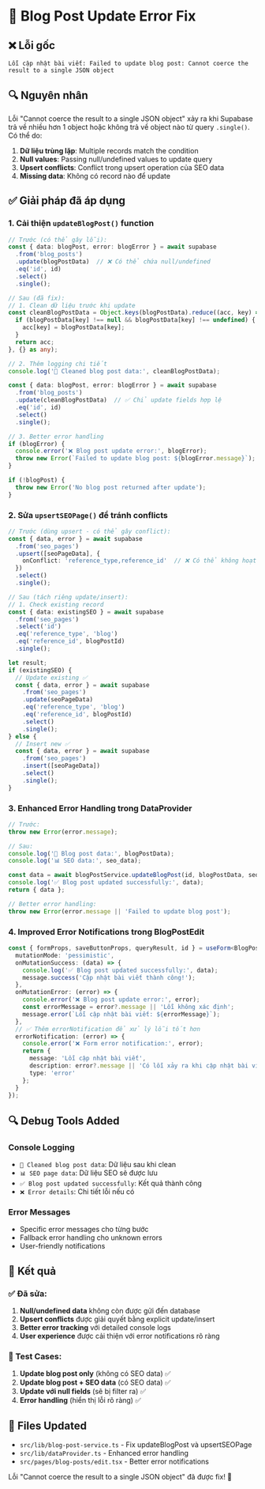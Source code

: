 # 🔧 Blog Post Update Error Fix

## ❌ Lỗi gốc
```
Lỗi cập nhật bài viết: Failed to update blog post: Cannot coerce the result to a single JSON object
```

## 🔍 Nguyên nhân
Lỗi "Cannot coerce the result to a single JSON object" xảy ra khi Supabase trả về nhiều hơn 1 object hoặc không trả về object nào từ query `.single()`. Có thể do:

1. **Dữ liệu trùng lặp**: Multiple records match the condition
2. **Null values**: Passing null/undefined values to update query
3. **Upsert conflicts**: Conflict trong upsert operation của SEO data
4. **Missing data**: Không có record nào để update

## ✅ Giải pháp đã áp dụng

### 1. **Cải thiện `updateBlogPost()` function**

```typescript
// Trước (có thể gây lỗi):
const { data: blogPost, error: blogError } = await supabase
  .from('blog_posts')
  .update(blogPostData)  // ❌ Có thể chứa null/undefined
  .eq('id', id)
  .select()
  .single();

// Sau (đã fix):
// 1. Clean dữ liệu trước khi update
const cleanBlogPostData = Object.keys(blogPostData).reduce((acc, key) => {
  if (blogPostData[key] !== null && blogPostData[key] !== undefined) {
    acc[key] = blogPostData[key];
  }
  return acc;
}, {} as any);

// 2. Thêm logging chi tiết
console.log('🧹 Cleaned blog post data:', cleanBlogPostData);

const { data: blogPost, error: blogError } = await supabase
  .from('blog_posts')
  .update(cleanBlogPostData)  // ✅ Chỉ update fields hợp lệ
  .eq('id', id)
  .select()
  .single();

// 3. Better error handling
if (blogError) {
  console.error('❌ Blog post update error:', blogError);
  throw new Error(`Failed to update blog post: ${blogError.message}`);
}

if (!blogPost) {
  throw new Error('No blog post returned after update');
}
```

### 2. **Sửa `upsertSEOPage()` để tránh conflicts**

```typescript
// Trước (dùng upsert - có thể gây conflict):
const { data, error } = await supabase
  .from('seo_pages')
  .upsert([seoPageData], {
    onConflict: 'reference_type,reference_id'  // ❌ Có thể không hoạt động đúng
  })
  .select()
  .single();

// Sau (tách riêng update/insert):
// 1. Check existing record
const { data: existingSEO } = await supabase
  .from('seo_pages')
  .select('id')
  .eq('reference_type', 'blog')
  .eq('reference_id', blogPostId)
  .single();

let result;
if (existingSEO) {
  // Update existing ✅
  const { data, error } = await supabase
    .from('seo_pages')
    .update(seoPageData)
    .eq('reference_type', 'blog')
    .eq('reference_id', blogPostId)
    .select()
    .single();
} else {
  // Insert new ✅  
  const { data, error } = await supabase
    .from('seo_pages')
    .insert([seoPageData])
    .select()
    .single();
}
```

### 3. **Enhanced Error Handling trong DataProvider**

```typescript
// Trước:
throw new Error(error.message);

// Sau:
console.log('📝 Blog post data:', blogPostData);
console.log('📊 SEO data:', seo_data);

const data = await blogPostService.updateBlogPost(id, blogPostData, seo_data);
console.log('✅ Blog post updated successfully:', data);
return { data };

// Better error handling:
throw new Error(error.message || 'Failed to update blog post');
```

### 4. **Improved Error Notifications trong BlogPostEdit**

```typescript
const { formProps, saveButtonProps, queryResult, id } = useForm<BlogPostWithSEO>({
  mutationMode: 'pessimistic',
  onMutationSuccess: (data) => {
    console.log('✅ Blog post updated successfully:', data);
    message.success('Cập nhật bài viết thành công!');
  },
  onMutationError: (error) => {
    console.error('❌ Blog post update error:', error);
    const errorMessage = error?.message || 'Lỗi không xác định';
    message.error(`Lỗi cập nhật bài viết: ${errorMessage}`);
  },
  // ✅ Thêm errorNotification để xử lý lỗi tốt hơn
  errorNotification: (error) => {
    console.error('❌ Form error notification:', error);
    return {
      message: 'Lỗi cập nhật bài viết',
      description: error?.message || 'Có lỗi xảy ra khi cập nhật bài viết. Vui lòng thử lại.',
      type: 'error'
    };
  }
});
```

## 🔍 Debug Tools Added

### Console Logging
- `🧹 Cleaned blog post data`: Dữ liệu sau khi clean
- `📊 SEO page data`: Dữ liệu SEO sẽ được lưu  
- `✅ Blog post updated successfully`: Kết quả thành công
- `❌ Error details`: Chi tiết lỗi nếu có

### Error Messages
- Specific error messages cho từng bước
- Fallback error handling cho unknown errors
- User-friendly notifications

## 🎯 Kết quả

### ✅ Đã sửa:
1. **Null/undefined data** không còn được gửi đến database
2. **Upsert conflicts** được giải quyết bằng explicit update/insert
3. **Better error tracking** với detailed console logs
4. **User experience** được cải thiện với error notifications rõ ràng

### 🧪 Test Cases:
1. **Update blog post only** (không có SEO data) ✅
2. **Update blog post + SEO data** (có SEO data) ✅  
3. **Update với null fields** (sẽ bị filter ra) ✅
4. **Error handling** (hiển thị lỗi rõ ràng) ✅

## 📝 Files Updated
- `src/lib/blog-post-service.ts` - Fix updateBlogPost và upsertSEOPage
- `src/lib/dataProvider.ts` - Enhanced error handling
- `src/pages/blog-posts/edit.tsx` - Better error notifications

Lỗi "Cannot coerce the result to a single JSON object" đã được fix! 🎉
